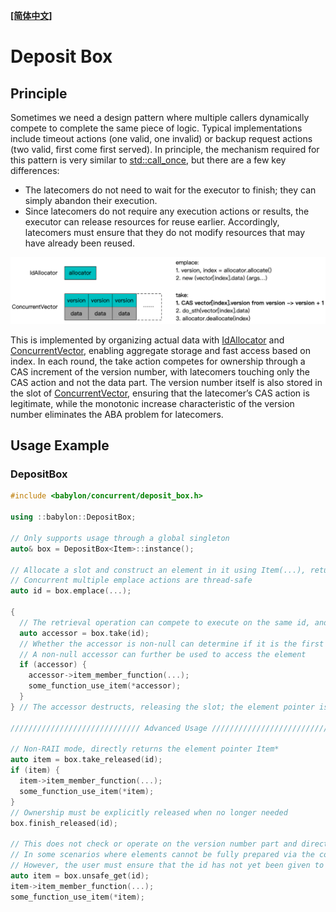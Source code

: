 **[[简体中文]](deposit_box.zh-cn.md)**

# Deposit Box

## Principle

Sometimes we need a design pattern where multiple callers dynamically compete to complete the same piece of logic. Typical implementations include timeout actions (one valid, one invalid) or backup request actions (two valid, first come first served). In principle, the mechanism required for this pattern is very similar to [std::call_once](https://en.cppreference.com/w/cpp/thread/call_once), but there are a few key differences:
- The latecomers do not need to wait for the executor to finish; they can simply abandon their execution.
- Since latecomers do not require any execution actions or results, the executor can release resources for reuse earlier. Accordingly, latecomers must ensure that they do not modify resources that may have already been reused.

![](images/deposit_box.png)

This is implemented by organizing actual data with [IdAllocator](id_allocator.en.md) and [ConcurrentVector](vector.en.md), enabling aggregate storage and fast access based on index. In each round, the take action competes for ownership through a CAS increment of the version number, with latecomers touching only the CAS action and not the data part. The version number itself is also stored in the slot of [ConcurrentVector](vector.en.md), ensuring that the latecomer’s CAS action is legitimate, while the monotonic increase characteristic of the version number eliminates the ABA problem for latecomers.

## Usage Example

### DepositBox

```c++
#include <babylon/concurrent/deposit_box.h>

using ::babylon::DepositBox;

// Only supports usage through a global singleton
auto& box = DepositBox<Item>::instance();

// Allocate a slot and construct an element in it using Item(...), returning an id for future competitive retrieval of this element
// Concurrent multiple emplace actions are thread-safe
auto id = box.emplace(...);

{
  // The retrieval operation can compete to execute on the same id, and is thread-safe
  auto accessor = box.take(id);
  // Whether the accessor is non-null can determine if it is the first visitor to acquire ownership
  // A non-null accessor can further be used to access the element
  if (accessor) {
    accessor->item_member_function(...);
    some_function_use_item(*accessor);
  }
} // The accessor destructs, releasing the slot; the element pointer is no longer available

///////////////////////////// Advanced Usage /////////////////////////////////////

// Non-RAII mode, directly returns the element pointer Item*
auto item = box.take_released(id);
if (item) {
  item->item_member_function(...);
  some_function_use_item(*item);
}
// Ownership must be explicitly released when no longer needed
box.finish_released(id);

// This does not check or operate on the version number part and directly obtains the element pointer corresponding to the id slot, thus cannot safely be concurrent with take actions
// In some scenarios where elements cannot be fully prepared via the constructor, further incremental operations on the element can be performed after allocating the slot
// However, the user must ensure that the id has not yet been given to a competing visitor for a take action
auto item = box.unsafe_get(id);
item->item_member_function(...);
some_function_use_item(*item);
```
